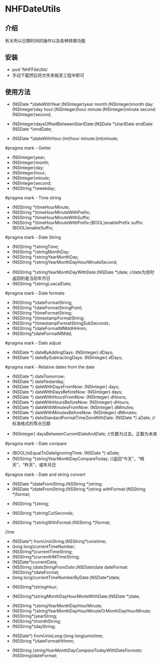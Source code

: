# NHFDateUtils
<h2>介绍</h2>
<p>有关所以日期时间的操作以及各种转换功能</p>
<h2>安装</h2>
<ul>
<li>pod 'NHFFileUtils'</li>
<li>手动下载然后将文件夹拖至工程中即可</li>
</ul>
<h2>使用方法</h2>

+ (NSDate *)dateWithYear:(NSInteger)year
                   month:(NSInteger)month
                     day:(NSInteger)day
                    hour:(NSInteger)hour
                  minute:(NSInteger)minute
                  second:(NSInteger)second;

+ (NSInteger)daysOffsetBetweenStartDate:(NSDate *)startDate endDate:(NSDate *)endDate;

+ (NSDate *)dateWithHour:(int)hour
                  minute:(int)minute;

#pragma mark - Getter
- (NSInteger)year;
- (NSInteger)month;
- (NSInteger)day;
- (NSInteger)hour;
- (NSInteger)minute;
- (NSInteger)second;
- (NSString *)weekday;


#pragma mark - Time string
- (NSString *)timeHourMinute;
- (NSString *)timeHourMinuteWithPrefix;
- (NSString *)timeHourMinuteWithSuffix;
- (NSString *)timeHourMinuteWithPrefix:(BOOL)enablePrefix suffix:(BOOL)enableSuffix;

#pragma mark - Date String
- (NSString *)stringTime;
- (NSString *)stringMonthDay;
- (NSString *)stringYearMonthDay;
- (NSString *)stringYearMonthDayHourMinuteSecond;
+ (NSString *)stringYearMonthDayWithDate:(NSDate *)date;      //date为空时返回的是当前年月日
+ (NSString *)stringLoacalDate;

#pragma mark - Date formate
+ (NSString *)dateFormatString;
+ (NSString *)dateFormatStringPoint;
+ (NSString *)timeFormatString;
+ (NSString *)timestampFormatString;
+ (NSString *)timestampFormatStringSubSeconds;
+ (NSString *)dateFormatMMddHHmm;
+ (NSString*)dateFormatMMdd;

#pragma mark - Date adjust
- (NSDate *) dateByAddingDays: (NSInteger) dDays;
- (NSDate *) dateBySubtractingDays: (NSInteger) dDays;

#pragma mark - Relative dates from the date
+ (NSDate *) dateTomorrow;
+ (NSDate *) dateYesterday;
+ (NSDate *) dateWithDaysFromNow: (NSInteger) days;
+ (NSDate *) dateWithDaysBeforeNow: (NSInteger) days;
+ (NSDate *) dateWithHoursFromNow: (NSInteger) dHours;
+ (NSDate *) dateWithHoursBeforeNow: (NSInteger) dHours;
+ (NSDate *) dateWithMinutesFromNow: (NSInteger) dMinutes;
+ (NSDate *) dateWithMinutesBeforeNow: (NSInteger) dMinutes;
+ (NSDate *) dateStandardFormatTimeZeroWithDate: (NSDate *) aDate;  //标准格式的零点日期
- (NSInteger) daysBetweenCurrentDateAndDate;                     //负数为过去，正数为未来

#pragma mark - Date compare
- (BOOL)isEqualToDateIgnoringTime: (NSDate *) aDate;
- (NSString *)stringYearMonthDayCompareToday;                 //返回“今天”，“明天”，“昨天”，或年月日

#pragma mark - Date and string convert
+ (NSDate *)dateFromString:(NSString *)string;
+ (NSDate *)dateFromString:(NSString *)string withFormat:(NSString *)format;
- (NSString *)string;
- (NSString *)stringCutSeconds;

- (NSString *)stringWithFormat:(NSString *)format;

//me
+ (NSDate*) fromUnixString:(NSString*)unixtime;
+ (long long)currentTimeNumber;
+ (NSString*)currentTimeString;
+ (NSString*)currentHMTimeString;
+ (NSDate*)currentData;
+ (NSString *)dateStringFromDate:(NSDate*)date dateFormat:(NSString*)dateFormat;
+ (long long)currentTimeNumberByDate:(NSDate*)date;
- (NSString*)stringHour;
+ (NSString*)stringMonthDayHourMiniteWithDate:(NSDate *)date;
- (NSString *)stringYearMonthDayHourMinute;
- (NSString *)stringYearMonthDayHourMinuteOrMonthDayHourMinute;
- (NSString*)yearString;
- (NSString*)monthString;
- (NSString*)dayString;
+ (NSDate*) fromUnixLong:(long long)unixtime;
+ (NSString *)dateFormatHHmm;
- (NSString *)stringYearMonthDayCompareTodayWithDateFormats:(NSString*)dateFormat;
